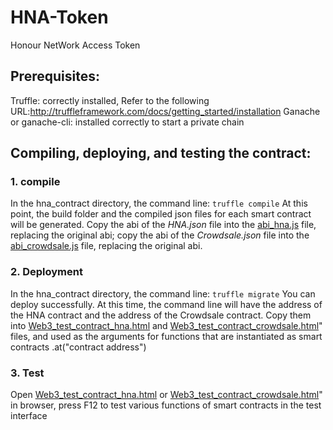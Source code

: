 # HNA-Token
Honour NetWork Access Token

## Prerequisites:
Truffle: correctly installed, Refer to the following URL:http://truffleframework.com/docs/getting_started/installation
Ganache or ganache-cli: installed correctly to start a private chain

## Compiling, deploying, and testing the contract:
### 1. compile
In the hna_contract directory, the command line:
	`truffle compile`
At this point, the build folder and the compiled json files for each smart contract will be generated. Copy the abi of the *HNA.json* file into the [abi_hna.js](/hna_contract/abi_hna.js) file, replacing the original abi; copy the abi of the *Crowdsale.json* file into the [abi_crowdsale.js](/hna_contract/abi_crowdsale.js) file, replacing the original abi.

### 2. Deployment
In the hna_contract directory, the command line:
	`truffle migrate`
You can deploy successfully. At this time, the command line will have the address of the HNA contract and the address of the Crowdsale contract. Copy them into
[Web3_test_contract_hna.html](/hna_contract/Web3_test_contract_hna.html) and [Web3_test_contract_crowdsale.html](/hna_contract/Web3_test_contract_crowdsale.html)" files, and used as the arguments for functions that are instantiated as smart contracts .at("contract address")

### 3. Test
Open [Web3_test_contract_hna.html](/hna_contract/Web3_test_contract_hna.html) or [Web3_test_contract_crowdsale.html](/hna_contract/Web3_test_contract_crowdsale.html)" in browser, press F12 to test various functions of smart contracts in the test interface
